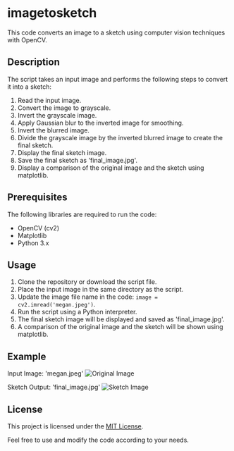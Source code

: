 # imagetosketch
This code converts an image to a sketch using computer vision techniques with OpenCV.

## Description

The script takes an input image and performs the following steps to convert it into a sketch:

1. Read the input image.
2. Convert the image to grayscale.
3. Invert the grayscale image.
4. Apply Gaussian blur to the inverted image for smoothing.
5. Invert the blurred image.
6. Divide the grayscale image by the inverted blurred image to create the final sketch.
7. Display the final sketch image.
8. Save the final sketch as 'final_image.jpg'.
9. Display a comparison of the original image and the sketch using matplotlib.

## Prerequisites

The following libraries are required to run the code:
- OpenCV (cv2)
- Matplotlib
- Python 3.x

## Usage

1. Clone the repository or download the script file.
2. Place the input image in the same directory as the script.
3. Update the image file name in the code: `image = cv2.imread('megan.jpeg')`.
4. Run the script using a Python interpreter.
5. The final sketch image will be displayed and saved as 'final_image.jpg'.
6. A comparison of the original image and the sketch will be shown using matplotlib.

## Example

Input Image: 'megan.jpeg'
![Original Image](megan.jpeg)

Sketch Output: 'final_image.jpg'
![Sketch Image](final_image.jpg)

## License

This project is licensed under the [MIT License](LICENSE).

Feel free to use and modify the code according to your needs.


